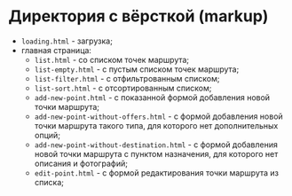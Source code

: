 # Директория с вёрсткой (markup)

* `loading.html` - загрузка;
* главная страница:
  * `list.html` - со списком точек маршрута;
  * `list-empty.html` - с пустым списком точек маршрута;
  * `list-filter.html` - с отфильтрованным списком;
  * `list-sort.html` - с отсортированным списком;
  * `add-new-point.html` - с показанной формой добавления новой точки маршрута;
  * `add-new-point-without-offers.html` - с формой добавления новой точки маршрута такого типа, для которого нет
    дополнительных опций;
  * `add-new-point-without-destination.html` - с формой добавления новой точки маршрута с пунктом назначения, для
    которого нет описания и фотографий;
  * `edit-point.html` - с формой редактирования точки маршрута из списка;
